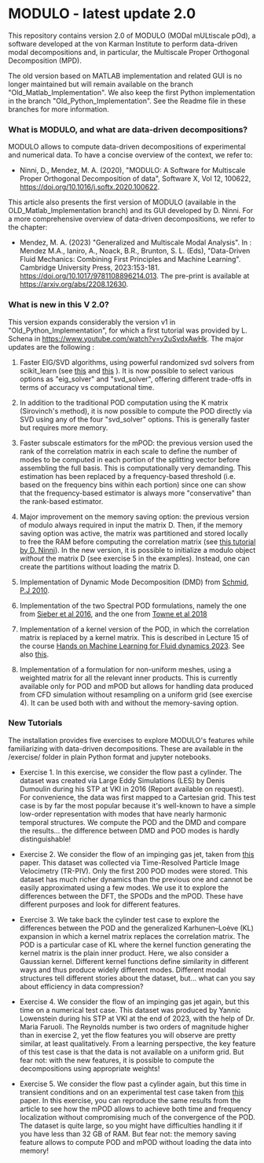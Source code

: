 

MODULO - latest update 2.0
===================

This repository contains version 2.0 of MODULO (MODal mULtiscale pOd), a software developed at the von Karman Institute to perform data-driven modal decompositions and, in particular, the Multiscale Proper Orthogonal Decomposition (MPD).

The old version based on MATLAB implementation and related GUI is no longer maintained but will remain available on the branch "Old_Matlab_Implementation". We also keep the first Python implementation in the branch "Old_Python_Implementation". See the Readme file in these branches for more information.

### What is MODULO, and what are data-driven decompositions?

MODULO allows to compute data-driven decompositions of experimental and numerical data. To have a concise overview of the context, we refer to: 

- Ninni, D., Mendez, M. A. (2020), "MODULO: A Software for Multiscale Proper Orthogonal Decomposition of data", Software X, Vol 12, 100622, https://doi.org/10.1016/j.softx.2020.100622.

This article also presents the first version of MODULO (available in the OLD_Matlab_Implementation branch) and its GUI developed by D. Ninni. 
For a more comprehensive overview of data-driven decompositions, we refer to the chapter:

- Mendez, M. A. (2023) "Generalized and Multiscale Modal Analysis". In : Mendez M.A., Ianiro, A., Noack, B.R., Brunton, S. L. (Eds), "Data-Driven Fluid Mechanics: Combining First Principles and Machine Learning". Cambridge University Press, 2023:153-181. https://doi.org/10.1017/9781108896214.013. The pre-print is available at https://arxiv.org/abs/2208.12630. 


### What is new in this V 2.0? 

This version expands considerably the version v1 in "Old_Python_Implementation", for which a first tutorial was provided by L. Schena in https://www.youtube.com/watch?v=y2uSvdxAwHk. 
The major updates are the following :

1. Faster EIG/SVD algorithms, using powerful randomized svd solvers from scikit_learn (see [this](https://scikit-learn.org/stable/modules/generated/sklearn.decomposition.TruncatedSVD.html) and [this](https://scikit-learn.org/stable/modules/generated/sklearn.utils.extmath.randomized_svd.html) ). It is now possible to select various options as "eig_solver" and "svd_solver", offering different trade-offs in terms of accuracy vs computational time.

2. In addition to the traditional POD computation using the K matrix (Sirovinch's method), it is now possible to compute the POD directly via SVD using any of the four "svd_solver" options.
This is generally faster but requires more memory.

3. Faster subscale estimators for the mPOD: the previous version used the rank of the correlation matrix in each scale to define the number of modes to be computed in each portion of the splitting vector before assembling the full basis. This is computationally very demanding. This estimation has been replaced by a frequency-based threshold (i.e. based on the frequency bins within each portion) since one can show that the frequency-based estimator is always more "conservative" than the rank-based estimator.

4. Major improvement on the memory saving option: the previous version of modulo always required in input the matrix D. Then, if the memory saving option was active, the matrix was partitioned and stored locally to free the RAM before computing the correlation matrix (see [this tutorial by D. Ninni](https://www.youtube.com/watch?v=LclxO1WTuao)). In the new version, it is possible to initialize a modulo object *without* the matrix D (see exercise 5 in the examples). Instead, one can create the partitions without loading the matrix D.

4. Implementation of Dynamic Mode Decomposition (DMD) from [Schmid, P.J 2010](https://www.cambridge.org/core/journals/journal-of-fluid-mechanics/article/dynamic-mode-decomposition-of-numerical-and-experimental-data/AA4C763B525515AD4521A6CC5E10DBD4).

4. Implementation of the two Spectral POD formulations, namely the one from [Sieber et al 2016](https://www.cambridge.org/core/journals/journal-of-fluid-mechanics/article/abs/spectral-proper-orthogonal-decomposition/DCD8A6EDEFD56F5A9715DBAD38BD461A), and the one from [Towne et al 2018](https://www.cambridge.org/core/journals/journal-of-fluid-mechanics/article/abs/spectral-proper-orthogonal-decomposition-and-its-relationship-to-dynamic-mode-decomposition-and-resolvent-analysis/EC2A6DF76490A0B9EB208CC2CA037717)

5. Implementation of a kernel version of the POD, in which the correlation matrix is replaced by a kernel matrix. This is described in Lecture 15 of the course [Hands on Machine Learning for Fluid dynamics 2023](https://www.vki.ac.be/index.php/events-ls/events/eventdetail/552/-/online-on-site-hands-on-machine-learning-for-fluid-dynamics-2023). See also [this](https://arxiv.org/abs/2208.07746).

6. Implementation of a formulation for non-uniform meshes, using a weighted matrix for all the relevant inner products. This is currently available only for POD and mPOD but allows for handling data produced from CFD simulation without resampling on a uniform grid (see exercise 4). It can be used both with and without the memory-saving option.


### New Tutorials 

The installation provides five exercises to explore MODULO's features while familiarizing with data-driven decompositions. These are available in the /exercise/ folder in plain Python format and jupyter notebooks. 

- Exercise 1. In this exercise, we consider the flow past a cylinder. The dataset was created via Large Eddy Simulations (LES) by Denis Dumoulin during his STP at VKI in 2016 (Report available on request). For convenience, the data was first mapped to a Cartesian grid. This test case is by far the most popular because it's well-known to have a simple low-order representation with modes that have nearly harmonic temporal structures. We compute the POD and the DMD and compare the results... the difference between DMD and POD modes is hardly distinguishable!

- Exercise 2. We consider the flow of an impinging gas jet, taken from [this](https://arxiv.org/abs/1804.09646) paper. This dataset was collected via Time-Resolved Particle Image Velocimetry (TR-PIV). Only the first 200 POD modes were stored. This dataset has much richer dynamics than the previous one and cannot be easily approximated using a few modes. We use it to explore the differences between the DFT, the SPODs and the mPOD. These have different purposes and look for different features.

- Exercise 3. We take back the cylinder test case to explore the differences between the POD and the generalized Karhunen–Loève (KL) expansion in which a kernel matrix replaces the correlation matrix. The POD is a particular case of KL where the kernel function generating the kernel matrix is the plain inner product. Here, we also consider a Gaussian kernel. Different kernel functions define similarity in different ways and thus produce widely different modes. Different modal structures tell different stories about the dataset, but... what can you say about efficiency in data compression? 

- Exercise 4. We consider the flow of an impinging gas jet again, but this time on a numerical test case. This dataset was produced by Yannic Lowenstein during his STP at VKI at the end of 2023, with the help of Dr. Maria Faruoli. The Reynolds number is two orders of magnitude higher than in exercise 2, yet the flow features you will observe are pretty similar, at least qualitatively. From a learning perspective, the key feature of this test case is that the data is not available on a uniform grid. But fear not: with the new features, it is possible to compute the decompositions using appropriate weights!
 
- Exercise 5. We consider the flow past a cylinder again, but this time in transient conditions and on an experimental test case taken from [this](https://arxiv.org/abs/2001.01971) paper. In this exercise, you can reproduce the same results from the article to see how the mPOD allows to achieve both time and frequency localization without compromising much of the convergence of the POD. The dataset is quite large, so you might have difficulties handling it if you have less than 32 GB of RAM. But fear not: the memory saving feature allows to compute POD and mPOD without loading the data into memory!





